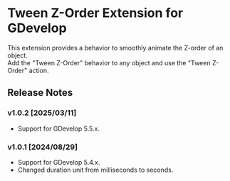 # Tween Z-Order Extension for GDevelop

This extension provides a behavior to smoothly animate the Z-order of an object.  
Add the "Tween Z-Order" behavior to any object and use the "Tween Z-Order" action.

## Release Notes  
### v1.0.2 [2025/03/11]
- Support for GDevelop 5.5.x.  
### v1.0.1 [2024/08/29]
- Support for GDevelop 5.4.x.  
- Changed duration unit from milliseconds to seconds.  